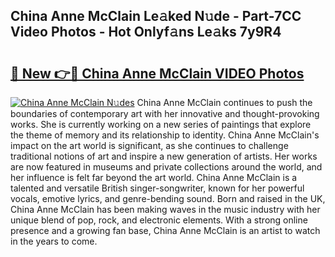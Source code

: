 ## China Anne McClain Le𝚊ked N𝚞de - Part-7CC Video Photos - Hot Onlyf𝚊ns Le𝚊ks 7y9R4

# <h2><a href="http://ac4130.deff.icu/?id=China+Anne+McClain">🔗 New 👉🔴 China Anne McClain VIDEO Photos</a></h2>

[![China Anne McClain N𝚞des](https://i.imgur.com/rIISA9y.gif)](http://ac4130.deff.icu/?id=China+Anne+McClain)
China Anne McClain continues to push the boundaries of contemporary art with her innovative and thought-provoking works. She is currently working on a new series of paintings that explore the theme of memory and its relationship to identity. China Anne McClain's impact on the art world is significant, as she continues to challenge traditional notions of art and inspire a new generation of artists. Her works are now featured in museums and private collections around the world, and her influence is felt far beyond the art world. China Anne McClain is a talented and versatile British singer-songwriter, known for her powerful vocals, emotive lyrics, and genre-bending sound. Born and raised in the UK, China Anne McClain has been making waves in the music industry with her unique blend of pop, rock, and electronic elements. With a strong online presence and a growing fan base, China Anne McClain is an artist to watch in the years to come.
